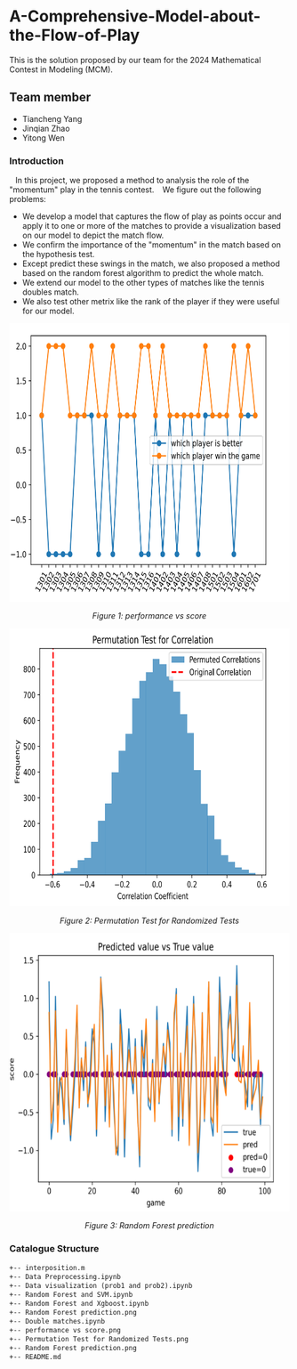 # A-Comprehensive-Model-about-the-Flow-of-Play
This is the solution proposed by our team for the 2024 Mathematical Contest in Modeling (MCM).
## Team member
- Tiancheng Yang
- Jinqian Zhao
- Yitong Wen

### Introduction
&ensp; In this project, we proposed a method to analysis the role of the "momentum" play in the tennis contest.
&ensp; We figure out the following problems:
- We develop a model that captures the flow of play as points occur and apply it to one or more of the matches to provide a visualization based on our model to depict the match flow.
- We confirm the importance of the "momentum" in the match based on the hypothesis test.
- Except predict these swings in the match, we also proposed a method based on the random forest algorithm to predict the whole match.
- We extend our model to the other types of matches like the tennis doubles match.
- We also test other metrix like the rank of the player if they were useful for our model.

<p align="center">
      <img width="700" height="500" src="performance vs score.png" alt>
</p>
<p align="center">
    <em>Figure 1: performance vs score</em>
</p>

<p align="center">
      <img width="700" height="500" src="Permutation Test for Randomized Tests.png" alt>
</p>
<p align="center">
    <em> Figure 2: Permutation Test for Randomized Tests </em>
</p>

<p align="center">
      <img width="700" height="500" src="Random Forest prediction.png" alt>
</p>
<p align="center">
    <em> Figure 3: Random Forest prediction </em>
</p>

### Catalogue Structure
```
+-- interposition.m
+-- Data Preprocessing.ipynb
+-- Data visualization (prob1 and prob2).ipynb
+-- Random Forest and SVM.ipynb
+-- Random Forest and Xgboost.ipynb
+-- Random Forest prediction.png
+-- Double matches.ipynb
+-- performance vs score.png
+-- Permutation Test for Randomized Tests.png
+-- Random Forest prediction.png
+-- README.md
```
